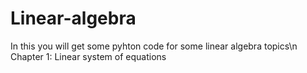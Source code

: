 # Linear-algebra
In this you will get some pyhton code for some linear algebra topics\n
Chapter 1: Linear system of equations
